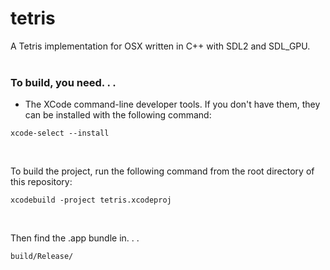 # tetris

A Tetris implementation for OSX written in C++ with SDL2 and SDL_GPU.
<br /><br />


### To build, you need. . . 

* The XCode command-line developer tools. If you don't have them, they can be installed with the following command:
```
xcode-select --install
```
<br />

To build the project, run the following command from the root directory of this repository:
```
xcodebuild -project tetris.xcodeproj
```
<br />

Then find the .app bundle in. . . 
```
build/Release/
```
<br />
